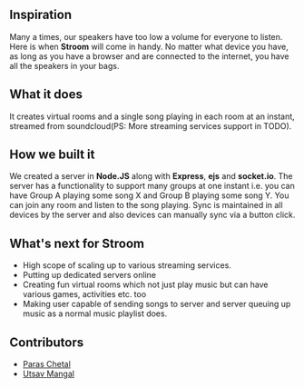 ## Inspiration
Many a times, our speakers have too low a volume for everyone to listen. Here is when **Stroom** will come in handy. No matter what device you have, as long as you have a browser and are connected to the internet, you have all the speakers in your bags. 

## What it does
It creates virtual rooms and a single song playing in each room at an instant, streamed from soundcloud(PS: More streaming services support in TODO).

## How we built it
We created a server in **Node.JS** along with **Express**, **ejs** and **socket.io**. The server has a functionality to support many groups at one instant i.e. you can have Group A playing some song X and Group B playing some song Y. You can join any room and listen to the song playing. Sync is maintained in all devices by the server and also devices can manually sync via a button click.
 
## What's next for Stroom
 - High scope of scaling up to various streaming services.
 - Putting up dedicated servers online
 - Creating fun virtual rooms which not just play music but can have various games, activities etc. too
 - Making user capable of sending songs to server and server queuing up music as a normal music playlist does.

## Contributors
 - [Paras Chetal](https://github.com/paraschetal)
 - [Utsav Mangal](https://github.com/mangalutsav)